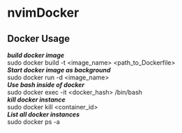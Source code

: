 # nvimDocker
## Docker Usage
***build docker image***  
sudo docker build -t <image_name> <path_to_Dockerfile>  
***Start docker image as background***  
sudo docker run -d <image_name>  
***Use bash inside of docker***  
sudo docker exec -it <docker_hash> /bin/bash  
***kill docker instance***   
sudo docker kill <container_id>  
***List all docker instances***  
sudo docker ps -a  
